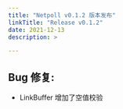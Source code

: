 ```yaml
---
title: "Netpoll v0.1.2 版本发布"
linkTitle: "Release v0.1.2"
date: 2021-12-13
description: >

---
```


## Bug 修复:

- LinkBuffer 增加了空值校验




